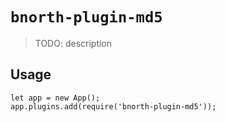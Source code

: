 # `bnorth-plugin-md5`

> TODO: description

## Usage

```
let app = new App();
app.plugins.add(require('bnorth-plugin-md5'));
```
